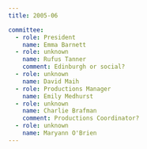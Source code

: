 ```yaml
---
title: 2005-06

committee:
  - role: President
    name: Emma Barnett
  - role: unknown
    name: Rufus Tanner
    comment: Edinburgh or social?
  - role: unknown
    name: David Maih
  - role: Productions Manager
    name: Emily Medhurst
  - role: unknown
    name: Charlie Brafman
    comment: Productions Coordinator?
  - role: unknown
    name: Maryann O'Brien
---
```

